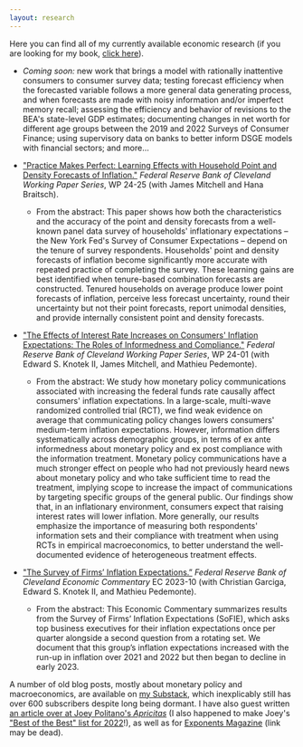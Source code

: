 ```yaml
---
layout: research
---
```


Here you can find all of my currently available economic research (if you are looking for my book, [click here](https://taylorshiroff.github.io/next_year)).

* *Coming soon:* new work that brings a model with rationally inattentive consumers to consumer survey data; testing forecast efficiency when the forecasted variable follows a more general data generating process, and when forecasts are made with noisy information and/or imperfect memory recall; assessing the efficiency and behavior of revisions to the BEA's state-level GDP estimates; documenting changes in net worth for different age groups between the 2019 and 2022 Surveys of Consumer Finance; using supervisory data on banks to better inform DSGE models with financial sectors; and more...
 
* ["Practice Makes Perfect: Learning Effects with Household Point and Density Forecasts of Inflation."](https://doi.org/10.26509/frbc-wp-202425) *Federal Reserve Bank of Cleveland Working Paper Series*, WP 24-25 (with James Mitchell and Hana Braitsch). 
  * From the abstract: This paper shows how both the characteristics and the accuracy of the point and density forecasts from a well-known panel data survey of households' inflationary expectations – the New York Fed's Survey of Consumer Expectations – depend on the tenure of survey respondents. Households' point and density forecasts of inflation become significantly more accurate with repeated practice of completing the survey. These learning gains are best identified when tenure-based combination forecasts are constructed. Tenured households on average produce lower point forecasts of inflation, perceive less forecast uncertainty, round their uncertainty but not their point forecasts, report unimodal densities, and provide internally consistent point and density forecasts.
* ["The Effects of Interest Rate Increases on Consumers' Inflation Expectations: The Roles of Informedness and Compliance."](https://doi.org/10.26509/frbc-wp-202401) *Federal Reserve Bank of Cleveland Working Paper Series*, WP 24-01 (with Edward S. Knotek II, James Mitchell, and Mathieu Pedemonte).
  * From the abstract: We study how monetary policy communications associated with increasing the federal funds rate causally affect consumers' inflation expectations. In a large-scale, multi-wave randomized controlled trial (RCT), we find weak evidence on average that communicating policy changes lowers consumers' medium-term inflation expectations. However, information differs systematically across demographic groups, in terms of ex ante informedness about monetary policy and ex post compliance with the information treatment. Monetary policy communications have a much stronger effect on people who had not previously heard news about monetary policy and who take sufficient time to read the treatment, implying scope to increase the impact of communications by targeting specific groups of the general public. Our findings show that, in an inflationary environment, consumers expect that raising interest rates will lower inflation. More generally, our results emphasize the importance of measuring both respondents' information sets and their compliance with treatment when using RCTs in empirical macroeconomics, to better understand the well-documented evidence of heterogeneous treatment effects.
* ["The Survey of Firms’ Inflation Expectations.”](https://doi.org/10.26509/frbc-ec-202310) *Federal Reserve Bank of Cleveland Economic Commentary* EC 2023-10 (with Christian Garciga, Edward S. Knotek II, and Mathieu Pedemonte).
  * From the abstract: This Economic Commentary summarizes results from the Survey of Firms’ Inflation Expectations (SoFIE), which asks top business executives for their inflation expectations once per quarter alongside a second question from a rotating set. We document that this group’s inflation expectations increased with the run-up in inflation over 2021 and 2022 but then began to decline in early 2023. 

A number of old blog posts, mostly about monetary policy and macroeconomics, are available on [my Substack](https://taylorshiroff.substack.com), which inexplicably still has over 600 subscribers despite long being dormant. I have also guest written [an article over at Joey Politano's *Apricitas*](https://www.apricitas.io/p/why-we-shouldnt-doom-over-labor-force) (I also happened to make Joey's ["Best of the Best" list for 2022](https://www.apricitas.io/p/the-best-of-the-best-who-to-follow)!), as well as for [Exponents Magazine](https://cnliberalism.org/2021/09/29/its-time-for-a-new-debt-ceiling/) (link may be dead).
